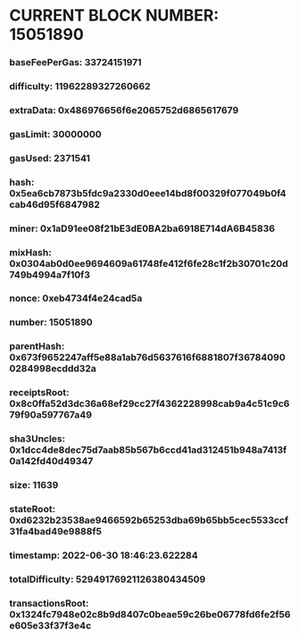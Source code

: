 # CURRENT BLOCK NUMBER: 15051890

### baseFeePerGas: 33724151971
### difficulty: 11962289327260662
### extraData: 0x486976656f6e2065752d6865617679
### gasLimit: 30000000
### gasUsed: 2371541
### hash: 0x5ea6cb7873b5fdc9a2330d0eee14bd8f00329f077049b0f4cab46d95f6847982
### miner: 0x1aD91ee08f21bE3dE0BA2ba6918E714dA6B45836
### mixHash: 0x0304ab0d0ee9694609a61748fe412f6fe28c1f2b30701c20d749b4994a7f10f3
### nonce: 0xeb4734f4e24cad5a
### number: 15051890
### parentHash: 0x673f9652247aff5e88a1ab76d5637616f6881807f367840900284998ecddd32a
### receiptsRoot: 0x8c0ffa52d3dc36a68ef29cc27f4362228998cab9a4c51c9c679f90a597767a49
### sha3Uncles: 0x1dcc4de8dec75d7aab85b567b6ccd41ad312451b948a7413f0a142fd40d49347
### size: 11639
### stateRoot: 0xd6232b23538ae9466592b65253dba69b65bb5cec5533ccf31fa4bad49e9888f5
### timestamp: 2022-06-30 18:46:23.622284
### totalDifficulty: 52949176921126380434509
### transactionsRoot: 0x1324fc7948e02c8b9d8407c0beae59c26be06778fd6fe2f56e605e33f37f3e4c
